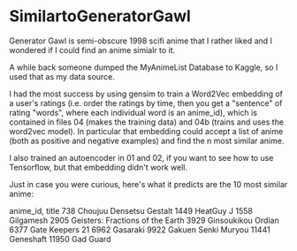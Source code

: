 # SimilartoGeneratorGawl

Generator Gawl is semi-obscure 1998 scifi anime that I rather liked and I wondered if I could find an anime simialr to it.

A while back someone dumped the MyAnimeList Database to Kaggle, so I used that as my data source.

I had the most success by using gensim to train a Word2Vec embedding of a user's ratings
(i.e. order the ratings by time, then you get a "sentence" of rating "words", where each individual word is an anime_id),
which is contained in files 04 (makes the training data) and 04b (trains and uses the word2vec model). In particular
that embedding could accept a list of anime (both as positive and negative examples) and find the n most similar anime.

I also trained an autoencoder in 01 and 02, if you want to see how to use Tensorflow, but that embedding didn't work well.

Just in case you were curious, here's what it predicts are the 10 most similar anime:

anime_id, title
738	  Choujuu Densetsu Gestalt
1449	HeatGuy J
1558	Gilgamesh
2905	Geisters: Fractions of the Earth
3929	Ginsoukikou Ordian
6377	Gate Keepers 21
6962	Gasaraki
9922	Gakuen Senki Muryou
11441	Geneshaft
11950	Gad Guard
